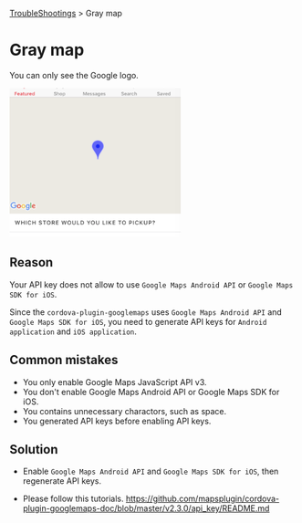 [TroubleShootings](../README.md) > Gray map

# Gray map

You can only see the Google logo.

<img src="image1.png" width="300">

## Reason

Your API key does not allow to use `Google Maps Android API` or `Google Maps SDK for iOS`.

Since the `cordova-plugin-googlemaps` uses `Google Maps Android API` and `Google Maps SDK for iOS`, you need to generate API keys for `Android application` and `iOS application`.

## Common mistakes

- You only enable Google Maps JavaScript API v3.
- You don't enable Google Maps Android API or Google Maps SDK for iOS.
- You contains unnecessary charactors, such as space.
- You generated API keys before enabling API keys.

## Solution

- Enable `Google Maps Android API` and `Google Maps SDK for iOS`,
then regenerate API keys.

- Please follow this tutorials. https://github.com/mapsplugin/cordova-plugin-googlemaps-doc/blob/master/v2.3.0/api_key/README.md
